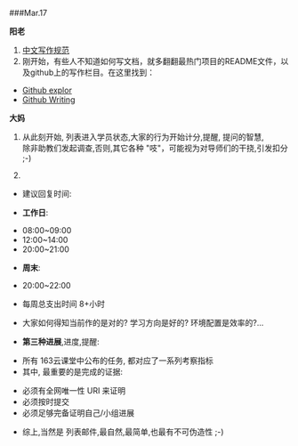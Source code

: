 
###Mar.17   

**阳老**  
1. [中文写作规范](https://github.com/cellier/chinese-copywriting-guidelines)   
2. 刚开始，有些人不知道如何写文档，就多翻翻最热门项目的README文件，以及github上的写作栏目。在这里找到：  
* [Github explor](https://github.com/explore)  
* [Github Writing](https://github.com/showcases/writing)  

**大妈**  
1. 从此刻开始, 列表进入学员状态,大家的行为开始计分,提醒, 提问的智慧,  
除非助教们发起调查,否则,其它各种 "吱"，可能视为对导师们的干挠,引发扣分 ;-)  


2. 
* 建议回复时间:  

- **工作日**:  
+ 08:00~09:00  
+ 12:00~14:00  
+ 20:00~21:00  

- **周末**:  
+ 20:00~22:00  
* 每周总支出时间 8+小时  
+ 大家如何得知当前作的是对的? 学习方向是好的? 环境配置是效率的?...  

- **第三种进展**,进度,提醒:  
+ 所有 163云课堂中公布的任务, 都对应了一系列考察指标  
+ 其中, 最重要的是完成的证据:  
* 必须有全网唯一性 URI 来证明  
* 必须按时提交  
* 必须足够完备证明自己/小组进展  
+ 综上,当然是 列表邮件,最自然,最简单,也最有不可伪造性 ;-)  




